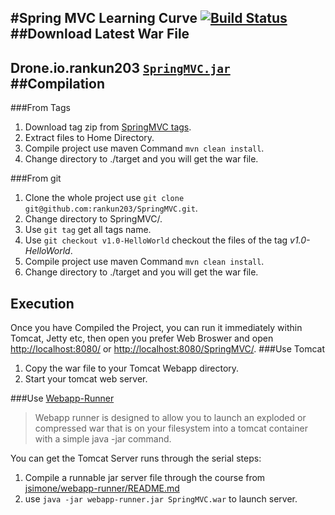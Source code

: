 #Spring MVC Learning Curve [![Build Status](https://drone.io/github.com/rankun203/SpringMVC/status.png)](https://drone.io/github.com/rankun203/SpringMVC/latest)
##Download Latest War File
------------------------
Drone.io.rankun203 [`SpringMVC.jar`][droneio.war]
##Compilation
-----------
###From Tags
1.  Download tag zip from [SpringMVC tags][tags].
2.  Extract files to Home Directory.
3.  Compile project use maven Command `mvn clean install`.
4.  Change directory to ./target and you will get the war file.

###From git
1.  Clone the whole project use `git clone git@github.com:rankun203/SpringMVC.git`.
2.  Change directory to SpringMVC/.
3.  Use `git tag` get all tags name.
4.  Use `git checkout v1.0-HelloWorld` checkout the files of the tag *v1.0-HelloWorld*.
5.  Compile project use maven Command `mvn clean install`.
6.  Change directory to ./target and you will get the war file.

Execution
---------
Once you have Compiled the Project, you can run it immediately within Tomcat, Jetty etc,
then open you prefer Web Broswer and open [http://localhost:8080/][link1] or [http://localhost:8080/SpringMVC/][link2].
###Use Tomcat
1.  Copy the war file to your Tomcat Webapp directory.
2.  Start your tomcat web server.

###Use [Webapp-Runner][webapp-runner]
> Webapp runner is designed to allow you to launch an exploded or compressed war 
that is on your filesystem into a tomcat container with a simple java -jar command.

You can get the Tomcat Server runs through the serial steps:

1.  Compile a runnable jar server file through the course from [jsimone/webapp-runner/README.md][webapp-readme]
2.  use `java -jar webapp-runner.jar SpringMVC.war` to launch server.

[tags]:https://github.com/rankun203/SpringMVC/releases
[webapp-runner]:https://github.com/jsimone/webapp-runner
[webapp-readme]:https://github.com/jsimone/webapp-runner/blob/master/README.md
[link1]:http://localhost:8080/
[link2]:http://localhost:8080/SpringMVC/
[droneio.war]:https://drone.io/github.com/rankun203/SpringMVC/files/target/SpringMVC.war
